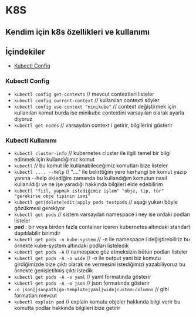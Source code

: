 # K8S
## Kendim için k8s özellikleri ve kullanımı

## İçindekiler
- [Kubectl Config](https://github.com/selingvler/A-dan-Z-ye-Docker-E-itimi#giri%C5%9F)
### Kubectl Config

- `kubectl config get-contexts` // mevcut contextleri listeler
- `kubectl config current-context` // kullanılan contexti söyler
- `kubectl config use-context "minikube"` // context değiştirmek için kullanılan komut burda ise minikube contextini varsayılan olarak ayarla diyoruz
- `kubectl get nodes` // varsayılan context i getirir, bilgilerini gösterir

### Kubectl Kullanımı
- `kubectl cluster-info` // kubernetes cluster ile ilgili temel bir bilgi edinmek için kullandığımız komut
- `kubectl` // bu komut ile kullanabileceğimiz komutları bize listeler
- `kubectl .... --help` // "...." ile belirttiğim yere herhangi bir komut yazıp yanına --help eklediğim zamanda bu kullandığım komutun nasıl kullanıldığı ve ne işe yaradığı hakkında bilgileri elde edebilirim
- `kubectl "fiil, yapmak istediğimiz işlem" "obje, tip, tür" "gerekirse obje tipinin ismi"`
- `kubectl get|delete|edit|apply pods testpods` // aşağı yukarı böyle gözükmesi gerekiyor
- `kubectl get pods` // sistem varsayılan namespace i ney ise ordaki podları listeler
- **pod** : bir veya birden fazla container içeren kubernetes altındaki standart dapıtılabilir birimdir
- `kubectl get pods -n kube-system` // -n ile namespace i değiştirebiliriz bu örnekte kube-system altındaki podları listeledik
- `kubectl get pods -A` // namespace göz etmeksizin bütün podları listeler
- `kubectl get pods -A -o wide` // -o ile output yani biz komutu girdiğimizde bize çıktı olarak ne vermesini istediğimizi yazabiliyoruz bu örnekte genişletilmiş çıktı istedik
- `kubectl get pods -A -o yaml` // yaml formatında gösterir
- `kubectl get pods -A -o json` // json formatında gösterir
- `-o json|jsonpath|go-template|yaml|wide|custom-columns` // gibi formatları mevcut
- `kubectl explain pod` // explain komutu objeler hakkında bilgi verir bu komutta podlar hakkında bilgileri bize getirir
